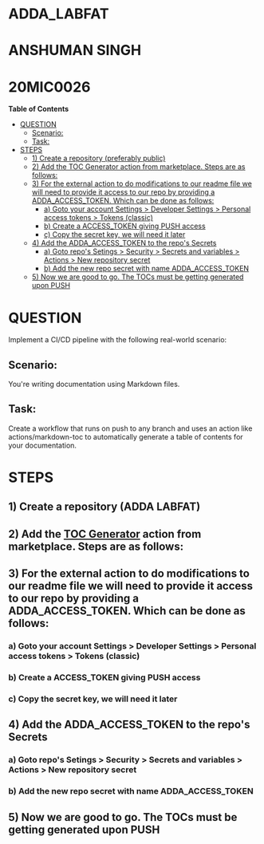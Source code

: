 # ADDA_LABFAT

# ANSHUMAN SINGH
# 20MIC0026
<!-- START doctoc generated TOC please keep comment here to allow auto update -->
<!-- DON'T EDIT THIS SECTION, INSTEAD RE-RUN doctoc TO UPDATE -->
**Table of Contents**

- [QUESTION](#question)
  - [Scenario:](#scenario)
  - [Task:](#task)
- [STEPS](#steps)
  - [1) Create a repository (preferably public)](#1-create-a-repository-preferably-public)
  - [2) Add the TOC Generator action from marketplace. Steps are as follows:](#2-add-the-toc-generator-action-from-marketplace-steps-are-as-follows)
  - [3) For the external action to do modifications to our readme file we will need to provide it access to our repo by providing a ADDA_ACCESS_TOKEN. Which can be done as follows:](#3-for-the-external-action-to-do-modifications-to-our-readme-file-we-will-need-to-provide-it-access-to-our-repo-by-providing-a-adda_access_token-which-can-be-done-as-follows)
    - [a) Goto your account Settings > Developer Settings > Personal access tokens > Tokens (classic)](#a-goto-your-account-settings--developer-settings--personal-access-tokens--tokens-classic)
    - [b) Create a ACCESS_TOKEN giving PUSH access](#b-create-a-access_token-giving-push-access)
    - [c) Copy the secret key, we will need it later](#c-copy-the-secret-key-we-will-need-it-later)
  - [4) Add the ADDA_ACCESS_TOKEN to the repo's Secrets](#4-add-the-adda_access_token-to-the-repos-secrets)
    - [a) Goto repo's Setings > Security > Secrets and variables > Actions > New repository secret](#a-goto-repos-setings--security--secrets-and-variables--actions--new-repository-secret)
    - [b) Add the new repo secret with name ADDA_ACCESS_TOKEN](#b-add-the-new-repo-secret-with-name-adda_access_token)
  - [5) Now we are good to go. The TOCs must be getting generated upon PUSH](#5-now-we-are-good-to-go-the-tocs-must-be-getting-generated-upon-push)

<!-- END doctoc generated TOC please keep comment here to allow auto update -->

# QUESTION

Implement a CI/CD pipeline with the following real-world scenario:

## Scenario: 

You're writing documentation using Markdown files.

## Task: 

Create a workflow that runs on push to any branch and uses an action like actions/markdown-toc to automatically generate a table of contents for your documentation.

# STEPS

## 1) Create a repository (ADDA LABFAT)
## 2) Add the [TOC Generator](https://github.com/marketplace/actions/toc-generator) action from marketplace. Steps are as follows:
## 3) For the external action to do modifications to our readme file we will need to provide it access to our repo by providing a ADDA_ACCESS_TOKEN. Which can be done as follows:
  ### a) Goto your account Settings > Developer Settings > Personal access tokens > Tokens (classic)
  ### b) Create a ACCESS_TOKEN giving PUSH access
  ### c) Copy the secret key, we will need it later
## 4) Add the ADDA_ACCESS_TOKEN to the repo's Secrets
  ### a) Goto repo's Setings > Security > Secrets and variables > Actions > New repository secret
  ### b) Add the new repo secret with name ADDA_ACCESS_TOKEN
## 5) Now we are good to go. The TOCs must be getting generated upon PUSH

